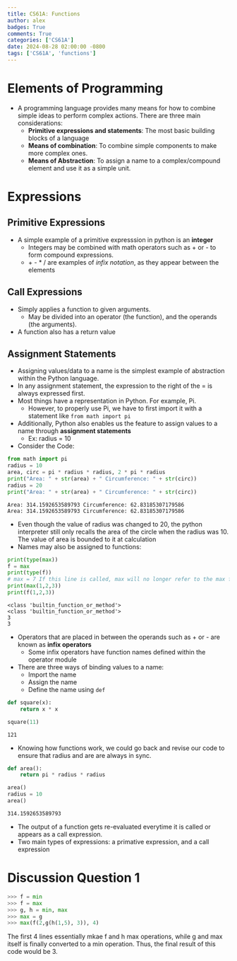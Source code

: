 ```yaml
---
title: CS61A: Functions
author: alex
badges: True
comments: True
categories: ['CS61A']
date: 2024-08-28 02:00:00 -0800
tags: ['CS61A', 'functions']
---
```


# Elements of Programming
- A programming language provides many means for how to combine simple ideas to perform complex actions. There are three main considerations:
    - **Primitive expressions and statements**: The most basic building blocks of a language
    - **Means of combination**: To combine simple components to make more complex ones. 
    - **Means of Abstraction**: To assign a name to a complex/compound element and use it as a simple unit.

# Expressions

## Primitive Expressions
- A simple example of a primitive expresssion in python is an **integer**
    - Integers may be combined with math operators such as + or - to form compound expressions.
    - \+ - * / are examples of *infix notation*, as they appear between the elements

## Call Expressions
- Simply applies a function to given arguments.
    - May be divided into an operator (the function), and the operands (the arguments).
- A function also has a return value

## Assignment Statements
- Assigning values/data to a name is the simplest example of abstraction within the Python language.
- In any assignment statement, the expression to the right of the = is always expressed first.
- Most things have a representation in Python. For example, Pi.
    - However, to properly use Pi, we have to first import it with a statement like `from math import pi`
- Additionally, Python also enables us the feature to assign values to a name through **assignment statements**
    - Ex: radius = 10
- Consider the Code:



```python
from math import pi
radius = 10
area, circ = pi * radius * radius, 2 * pi * radius
print("Area: " + str(area) + " Circumference: " + str(circ))
radius = 20
print("Area: " + str(area) + " Circumference: " + str(circ))
```

    Area: 314.1592653589793 Circumference: 62.83185307179586
    Area: 314.1592653589793 Circumference: 62.83185307179586


- Even though the value of radius was changed to 20, the python interpreter still only recalls the area of the circle when the radius was 10. The value of area is bounded to it at calculation
- Names may also be assigned to functions:


```python
print(type(max))
f = max
print(type(f))
# max = 7 If this line is called, max will no longer refer to the max function. It would be just a number   
print(max(1,2,3))
print(f(1,2,3))
```

    <class 'builtin_function_or_method'>
    <class 'builtin_function_or_method'>
    3
    3


- Operators that are placed in between the operands such as + or - are known as **infix operators**
    - Some infix operators have function names defined within the operator module
- There are three ways of binding values to a name:
    - Import the name
    - Assign the name
    - Define the name using `def`


```python
def square(x):
    return x * x

square(11)
```




    121



- Knowing how functions work, we could go back and revise our code to ensure that radius and are are always in sync.


```python
def area():
    return pi * radius * radius

area()
radius = 10
area()
```




    314.1592653589793



- The output of a function gets re-evaluated everytime it is called or appears as a call expression.
- Two main types of expressions: a primative expression, and a call expression

# Discussion Question 1
```python
>>> f = min
>>> f = max
>>> g, h = min, max
>>> max = g
>>> max(f(2,g(h(1,5), 3)), 4)
```
The first 4 lines essentially mkae f and h max operations, while g and max itself is finally converted to a min operation. Thus, the final result of this code would be 3.
